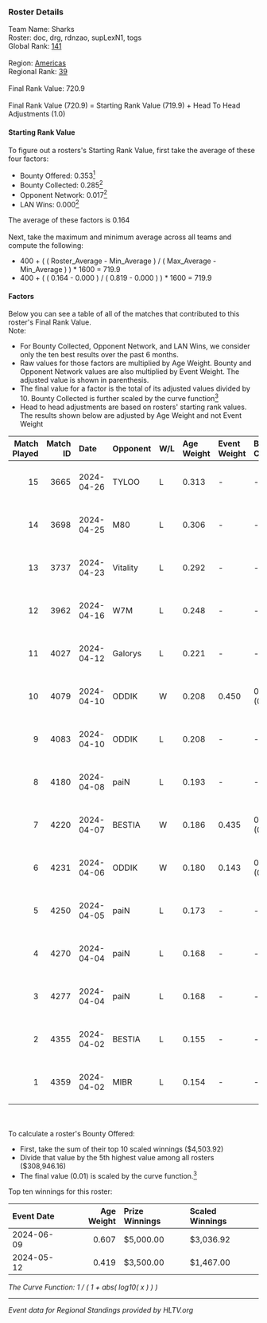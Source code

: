 ### Roster Details<br />
Team Name: Sharks<br />
Roster: doc, drg, rdnzao, supLexN1, togs<br />
Global Rank: [141](../../standings_global_2024_09_06.md)<br />
<br />
Region: [Americas]( ../../standings_americas_2024_09_06.md)<br />
Regional Rank: [39]( ../../standings_americas_2024_09_06.md)<br />
<br />
Final Rank Value:  720.9<br />
<br />
Final Rank Value (720.9) = Starting Rank Value (719.9) + Head To Head Adjustments (1.0)<br />

#### Starting Rank Value<br />
To figure out a rosters's Starting Rank Value, first take the average of these four factors:<br />
- Bounty Offered: 0.353[<sup>1</sup>](#table2)
- Bounty Collected: 0.285[<sup>2</sup>](#table1)
- Opponent Network: 0.017[<sup>2</sup>](#table1)
- LAN Wins: 0.000[<sup>2</sup>](#table1)

The average of these factors is 0.164<br />
<br />
Next, take the maximum and minimum average across all teams and compute the following:<br />
- 400 + ( ( Roster_Average - Min_Average ) / ( Max_Average - Min_Average ) ) * 1600 = 719.9
- 400 + ( ( 0.164 - 0.000 ) / ( 0.819 - 0.000 ) ) * 1600 = 719.9


#### Factors<br />
Below you can see a table of all of the matches that contributed to this roster's Final Rank Value.<br />
Note:<br />

- For Bounty Collected, Opponent Network, and LAN Wins, we consider only the ten best results over the past 6 months.
- Raw values for those factors are multiplied by Age Weight. Bounty and Opponent Network values are also multiplied by Event Weight. The adjusted value is shown in parenthesis.
- The final value for a factor is the total of its adjusted values divided by 10. Bounty Collected is further scaled by the curve function[<sup>3</sup>](#curveFunction)
- Head to head adjustments are based on rosters' starting rank values. The results shown below are adjusted by Age Weight and not Event Weight
<span id="table1"></span><br />


| Match Played | Match ID | Date       | Opponent | W/L | Age Weight | Event Weight | Bounty Collected | Opponent Network | LAN Wins  | H2H Adj. | Roster                            |
| -: | -: | :- | :- | :- | :- | :- | :- | :- | :- | -: | :- |
|           15 |     3665 | 2024-04-26 | TYLOO    | L   | 0.313      | -            | -                | -                | -         |    -5.18 | doc, drg, rdnzao, supLexN1, togs  |
|           14 |     3698 | 2024-04-25 | M80      | L   | 0.306      | -            | -                | -                | -         |    -1.02 | doc, drg, rdnzao, supLexN1, togs  |
|           13 |     3737 | 2024-04-23 | Vitality | L   | 0.292      | -            | -                | -                | -         |    -0.01 | doc, drg, rdnzao, supLexN1, togs  |
|           12 |     3962 | 2024-04-16 | W7M      | L   | 0.248      | -            | -                | -                | -         |    -3.25 | doc, drg, rdnzao, supLexN1, togs  |
|           11 |     4027 | 2024-04-12 | Galorys  | L   | 0.221      | -            | -                | -                | -         |    -3.34 | doc, drg, rdnzao, supLexN1, togs  |
|           10 |     4079 | 2024-04-10 | ODDIK    | W   | 0.208      | 0.450        | 0.188 (0.018)    | 0.865 (0.081)    | 0 (0.000) |     5.89 | doc, drg, lukiz, rdnzao, supLexN1 |
|            9 |     4083 | 2024-04-10 | ODDIK    | L   | 0.208      | -            | -                | -                | -         |    -0.68 | doc, drg, lukiz, rdnzao, supLexN1 |
|            8 |     4180 | 2024-04-08 | paiN     | L   | 0.193      | -            | -                | -                | -         |    -0.03 | doc, drg, rdnzao, supLexN1, togs  |
|            7 |     4220 | 2024-04-07 | BESTIA   | W   | 0.186      | 0.435        | 0.106 (0.009)    | 0.833 (0.067)    | 0 (0.000) |     4.60 | doc, drg, rdnzao, supLexN1, togs  |
|            6 |     4231 | 2024-04-06 | ODDIK    | W   | 0.180      | 0.143        | 0.188 (0.005)    | 0.865 (0.022)    | 0 (0.000) |     5.17 | doc, drg, gafolo, supLexN1, togs  |
|            5 |     4250 | 2024-04-05 | paiN     | L   | 0.173      | -            | -                | -                | -         |    -0.02 | doc, drg, gafolo, supLexN1, togs  |
|            4 |     4270 | 2024-04-04 | paiN     | L   | 0.168      | -            | -                | -                | -         |    -0.02 | doc, drg, gafolo, supLexN1, togs  |
|            3 |     4277 | 2024-04-04 | paiN     | L   | 0.168      | -            | -                | -                | -         |    -0.02 | doc, drg, gafolo, supLexN1, togs  |
|            2 |     4355 | 2024-04-02 | BESTIA   | L   | 0.155      | -            | -                | -                | -         |    -0.98 | doc, drg, rdnzao, supLexN1, togs  |
|            1 |     4359 | 2024-04-02 | MIBR     | L   | 0.154      | -            | -                | -                | -         |    -0.10 | doc, drg, rdnzao, supLexN1, togs  |

<br />
<span id="table2"></span><br />
To calculate a roster's Bounty Offered:<br />

- First, take the sum of their top 10 scaled winnings ($4,503.92)
- Divide that value by the 5th highest value among all rosters ($308,946.16)
- The final value (0.01) is scaled by the curve function.[<sup>3</sup>](#curveFunction)

Top ten winnings for this roster:<br />

| Event Date | Age Weight | Prize Winnings | Scaled Winnings |
| :- | -: | :- | :- |
| 2024-06-09 |      0.607 | $5,000.00      | $3,036.92       |
| 2024-05-12 |      0.419 | $3,500.00      | $1,467.00       |


<span id="curveFunction"></span>_The Curve Function: 1 / ( 1 + abs( log10( x ) ) )_<br />

---
_Event data for Regional Standings provided by HLTV.org_<br />
